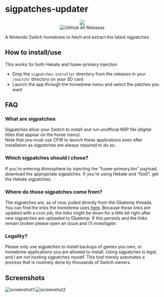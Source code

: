 # sigpatches-updater
<p align="center">
<img src = "https://user-images.githubusercontent.com/61667930/92999622-fe6c9700-f511-11ea-8092-e3df2bea6eb3.jpg"\><br>
<img alt="GitHub All Releases" src="https://img.shields.io/github/downloads/HamletDuFromage/sigpatches-updater/total">
</p>

A Nintendo Switch homebrew to fetch and extract the latest sigpatches

## How to install/use
 This works for both Hekate and fusee-primary injection
- Drop the `sigpatches-installer` directory from the releases in your `/switch/` directory on your SD card
- Launch the app through the homebrew menu and select the patches you want

## FAQ

### What are sigpatches
Sigpatches allow your Switch to install and run unofficial NSP file (digital titles that appear on the home menu). \
Note that you must use CFW to launch these applications even after installation as sigpatches are always required to do so.

### Which sigpatches should I chose?
If you're entering Atmosphere by injecting the \"fusee-primary.bin\" payload, download the appropriate sigpatches. If you're using Hekate and \"fss0\", get the Hekate sigpatches.

### Where do those sigpatches come from?
The sigpatches are, as of now, pulled directly from the Gbatemp threads. You can find the links the homebrew uses [here](https://hamletdufromage.github.io/sigpatches-updater/sigpatches.html). Because those links are updated with a cron job, the links might be down for a little bit right after new sigpatches are uploaded to Gbatemp. If this persists and the links remain broken please open an issue and i'll investigate.

### Legality?
Please only use sigpatches to install backups of games you own, or homebrew applications you are allowed to install. Using sigpatches is legal, and I am not hosting sigpatches myself. This tool merely automates a process that is routinely done by thousands of Switch owners.

## Screenshots
![screenshot1](https://user-images.githubusercontent.com/61667930/92999680-691dd280-f512-11ea-8bff-9d840e8ed10e.jpg)
![screenshot2](https://user-images.githubusercontent.com/61667930/92999678-68853c00-f512-11ea-9809-bb4b516b9827.jpg)

